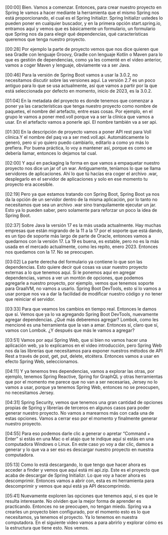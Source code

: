 [00:00] Bien. Vamos a comenzar. Entonces, para crear nuestro proyecto en Spring le vamos a hacer mediante la herramienta que el mismo Spring nos está proporcionando, el cual es el Spring Initializr. Spring Initializr ustedes lo pueden poner en cualquier buscador, y en la primera opción start.spring.io, entramos aquí y vemos que es básicamente un formulario, un formulario que Spring nos da para elegir qué dependencias, qué características queremos que tenga nuestro proyecto.

[00:28] Por ejemplo la parte de proyecto vemos que nos dice quieren que sea Gradle con lenguaje Groovy, Gradle con lenguaje Kotlin o Maven para lo que es gestión de dependencias, como ya les comenté en el video anterior, vamos a coger Maven y lenguaje, obviamente va a ser Java.

[00:46] Para la versión de Spring Boot vamos a usar la 3.0.2, no necesitamos discutir sobre las versiones aquí. La versión 2.7 es un poco antiguo para lo que se usa actualmente, así que vamos a partir por la que está seleccionada por defecto en momento, inicio de 2023, es la 3.0.2.

[01:04] En la metadata del proyecto es donde tenemos que comenzar a poner ya las características que tenga nuestro proyecto como nombre de paquetes, el nombre del artefacto, entre esas cosas. Por ejemplo, en el grupo le vamos a poner med.voll porque va a ser la clínica que vamos a usar. En el artefacto vamos a ponerle api. El nombre también va a ser api.

[01:30] En la descripción de proyecto vamos a poner API rest para Voll clínica.Y el nombre del paq va a ser med.voll.api. Automáticamente lo generó, pero si yo quiero puedo cambiarlo, editarlo a como yo más lo prefiera. Por buena práctica, lo voy a mantener así, porque es como se debería llamar, entonces lo dejamos tal cual.

[02:00] Y aquí en packaging la forma en que vamos a empaquetar nuestro proyecto nos dice un jar of un war. Antiguamente, teníamos lo que se llama servidores de aplicaciones. Ahí lo que tú hacías era coger el archivo .war, desplegarlo en el servidor de aplicaciones y solo en ese momento tu proyecto era accesible.

[02:19] Pero ya que estamos tratando con Spring Boot, Spring Boot ya nos da la opción de un servidor dentro de la misma aplicación, por lo tanto no necesitamos que sea un archivo .war sino tranquilamente ejecutar un jar. Esto ya lo pueden saber, pero solamente para reforzar un poco la idea de Spring Boot.

[02:37] Sobre Java la versión 17 es la más usada actualmente. Hay muchas empresas que están migrando de la 11 a la 17 por el soporte que está dando, es un tipo de soporte más largo de parte de Oracle, entonces vamos a quedarnos con la versión 17. La 19 es buena, es estable, pero no es la más usada en el mercado actualmente, como les repito, enero 2023. Entonces nos quedamos con la 17. No se preocupen.

[03:02] La parte derecha del formulario ya contiene lo que son las dependencias. Esto quiere decir qué cosas va usar nuestro proyecto externas a lo que tenemos aquí. Si le ponemos aquí en agregar dependencias, vamos a ver un montón de opciones, que podemos agregarle a nuestro proyecto, por ejemplo, vemos que tenemos soporte para GraalVM, no vamos a usarlo. Spring Boot DevTools, esto sí lo vamos a usar porque nos va a dar la facilidad de modificar nuestro código y no tener que reiniciar el servidor.

[03:33] Para que veamos los cambios en tiempo real. Entonces le damos que sí. Vemos que ya lo va agregando Spring Boot DevTools, nuevamente agregar dependencias. ¿Qué más deberemos agregar? Lombok, como les mencioné es una herramienta que la van a amar. Entonces sí, claro que sí, vamos con Lombok. ¿Y después que más le vamos a agregar?

[03:51] Vamos por aquí Spring Web, que si bien no vamos hacer una aplicación web, ya lo explicamos en el video introducción, pero Spring Web nos da las librerías que necesitamos para exponer nuestros métodos de API Rest a través de post, get, put, delete, etcétera. Entonces vamos a usar en efecto Spring Web, seleccionamos.

[04:11] Y ya tenemos tres dependencias, vamos a explorar las otras, por ejemplo, tenemos Spring Reactive, Spring for GraphQL y otras herramientas que por el momento me parece que no van a ser necesarias, Jersey no lo vamos a usar, porque ya tenemos Spring Web, entonces no se preocupen, no necesitamos Jersey.

[04:31] Spring Security, vemos que tenemos una gran cantidad de opciones propias de Spring y librerías de terceros en algunos casos para poder generar nuestro proyecto. No vamos a marearnos más con cada una de estas opciones. Vamos a cerrar eso por el momento y finalmente generar nuestro proyecto.

[04:55] Para eso podemos darle clic a generar o apretar “Command + Enter” si estás en una Mac o el atajo que te indique aquí si estás en una computadora Windows o Linux. En este caso yo voy a dar clic, damos a generar y lo que va a ser eso es descargar nuestro proyecto en nuestra computadora.

[05:13] Como lo está descargando, lo que tengo que hacer ahora es acceder a finder y vemos que aquí está mi api.zip. Este es el proyecto que acaba de descargar de Spring Initializr. Lo que voy a hacer ahora es descomprimir. Entonces vamos a abrir con, esta es mi herramienta para descomprimir y vemos que aquí está ya API descomprimido.

[05:41] Nuevamente exploren las opciones que tenemos aquí, si es que le resulta interesante. No olviden que la mejor forma de aprender es practicando. Entonces no se preocupen, no tengan miedo. Spring va a crearles un proyecto bien configurado, por el momento esto es lo que necesitamos, ya tenemos el proyecto. Ya lo tenemos en nuestra computadora. En el siguiente video vamos a para abrirlo y explorar cómo es la estructura que tiene esto. Nos vemos.